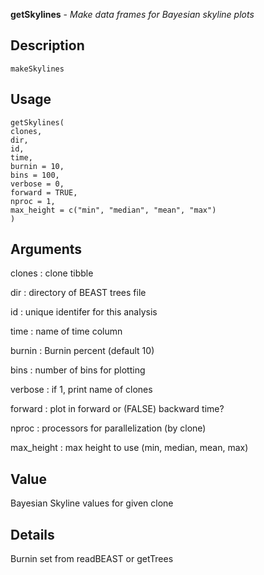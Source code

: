 **getSkylines** - *Make data frames for Bayesian skyline plots*

Description
--------------------

`makeSkylines`


Usage
--------------------
```
getSkylines(
clones,
dir,
id,
time,
burnin = 10,
bins = 100,
verbose = 0,
forward = TRUE,
nproc = 1,
max_height = c("min", "median", "mean", "max")
)
```

Arguments
-------------------

clones
:   clone tibble

dir
:   directory of BEAST trees file

id
:   unique identifer for this analysis

time
:   name of time column

burnin
:   Burnin percent (default 10)

bins
:   number of bins for plotting

verbose
:   if 1, print name of clones

forward
:   plot in forward or (FALSE) backward time?

nproc
:   processors for parallelization (by clone)

max_height
:   max height to use (min, median, mean, max)




Value
-------------------

Bayesian Skyline values for given clone


Details
-------------------

Burnin set from readBEAST or getTrees









